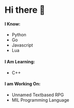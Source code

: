 # Hi there 👋

#### I Know: 
- Python
- Go
- Javascript
- Lua

#### I Am Learning:
- C++

#### I am Working On:
- Unnamed Textbased RPG
- MIL Programming Language
